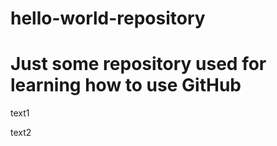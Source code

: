 # hello-world-repository
<h1> Just some repository used for learning how to use GitHub </h1>
text1

text2
